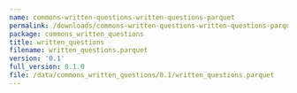 ```yaml
---
name: commons-written-questions-written-questions-parquet
permalink: /downloads/commons-written-questions-written-questions-parquet/0_1
package: commons_written_questions
title: written_questions
filename: written_questions.parquet
version: '0.1'
full_version: 0.1.0
file: /data/commons_written_questions/0.1/written_questions.parquet
---
```

